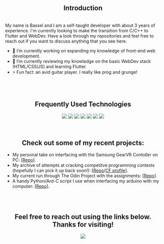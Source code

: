 <h2 align="center">Introduction</h2>

<br>
My name is Bassel and I am a self-taught developer with about 3 years of experience. I'm currently looking to make the transition from C/C++ to Flutter and WebDev. Have a look through my repositories and feel free to reach out if you want to discuss anything that you see here.

<br>

- 🔭 I’m currently working on expanding my knowledge of front-end web development.
- 🌱 I’m currently reviewing my knowledge on the basic WebDev stack (HTML/CSS/JS) and learning Flutter.
- ⚡ Fun fact: an avid guitar player. I really like prog and grunge!

<br><br>
<h2 align="center">Frequently Used Technologies</h2>


<div align="center">
  <img src="https://img.shields.io/badge/python%20-%2314354C.svg?&style=for-the-badge&logo=python&logoColor=white">   <img src="https://img.shields.io/badge/C/C++-0086d4?style=for-the-badge&logo=c%2B%2B&logoColor=white">   <img src="https://img.shields.io/badge/html5%20-%23E34F26.svg?&style=for-the-badge&logo=html5&logoColor=white">   <img src="https://img.shields.io/badge/css3%20-%231572B6.svg?&style=for-the-badge&logo=css3&logoColor=white">   <img src="https://img.shields.io/badge/javascript%20-%23323330.svg?&style=for-the-badge&logo=javascript&logoColor=%23F7DF1E">   <img src="https://img.shields.io/badge/git%20-%23F05033.svg?&style=for-the-badge&logo=git&logoColor=white"/>   <img src="http://img.shields.io/badge/Arduino-017481?style=for-the-badge&logo=Arduino&logoColor=white">
</div>

<br>

<br>
<h2 align="center">Check out some of my recent projects:</h2>


- My personal take on interfacing with the Samsung GearVR Contoller on PC: [[Repo](https://github.com/BasselMalek/GearVR-controller-win10)].
- My archive of attempts at cracking competitve programming contests (hopefully I can pick it up back soon!): [[Repo](https://github.com/BasselMalek/competitive-programming)/[CF profile](https://codeforces.com/profile/Struct-pointerception)].
- My current run through The Odin Project with the assignments: [[Repo](https://github.com/BasselMalek/odin-project)].
- A handy Python/Ard-C script I use when interfacing my arduino with my computer: [[Repo](https://github.com/BasselMalek/AP-Music-Player)].

<br><br>

<h2 align="center">Feel free to reach out using the links below. Thanks for visiting!</h2>

<p align="center">
  <a href="https://www.linkedin.com/in/basselmalek07"><img src="https://img.shields.io/badge/linkedin-%230077B5.svg?&style=for-the-badge&logo=linkedin&logoColor=white"/></a>
</p>
